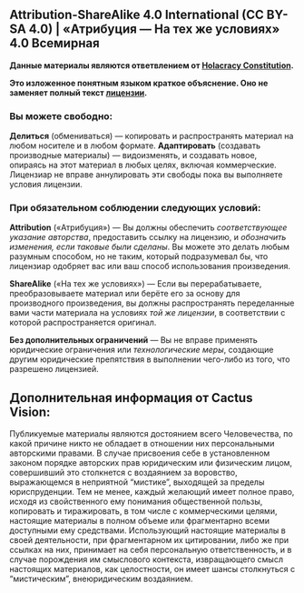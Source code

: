 ## Attribution-ShareAlike 4.0 International (CC BY-SA 4.0) | «Атрибуция — На тех же условиях» 4.0 Всемирная

**Данные материалы являются ответвлением от [Holacracy Constitution](http://holacracy.org/constitution).**

**Это изложенное понятным языком краткое объяснение. Оно не заменяет полный текст [лицензии](https://creativecommons.org/licenses/by-sa/4.0/legalcode.ru).**


### Вы можете свободно:

**Делиться** (обмениваться) — копировать и распространять материал на любом носителе и в любом формате.
**Адаптировать** (создавать производные материалы) — видоизменять, и создавать новое, опираясь на этот материал в любых целях, включая коммерческие.
Лицензиар не вправе аннулировать эти свободы пока вы выполняете условия лицензии.


### При обязательном соблюдении следующих условий:

**Attribution** («Атрибуция») — Вы должны обеспечить _соответствующее указание авторства_, предоставить ссылку на лицензию, и _обозначить изменения, если таковые были сделаны_. Вы можете это делать любым разумным способом, но не таким, который подразумевал бы, что лицензиар одобряет вас или ваш способ использования произведения.

**ShareAlike** («На тех же условиях») — Если вы перерабатываете, преобразовываете материал или берёте его за основу для производного произведения, вы должны распространять переделанные вами части материала на условиях _той же лицензии_, в соответствии с которой распространяется оригинал.

**Без дополнительных ограничений** — Вы не вправе применять юридические ограничения или _технологические меры_, создающие другим юридические препятствия в выполнении чего-либо из того, что разрешено лицензией.


## Дополнительная информация от Cactus Vision:

Публикуемые материалы являются достоянием всего Человечества, по какой причине никто не обладает в отношении них персональными авторскими правами. В случае присвоения себе в установленном законом порядке авторских прав юридическим или физическим лицом, совершивший это столкнется с воздаянием за воровство, выражающемся в неприятной “мистике”, выходящей за пределы юриспруденции. Тем не менее, каждый желающий имеет полное право, исходя из свойственного ему понимания общественной пользы, копировать и тиражировать, в том числе с коммерческими целями, настоящие материалы в полном объеме или фрагментарно всеми доступными ему средствами. Использующий настоящие материалы в своей деятельности, при фрагментарном их цитировании, либо же при ссылках на них, принимает на себя персональную ответственность, и в случае порождения им смыслового контекста, извращающего смысл настоящих материалов, как целостности, он имеет шансы столкнуться с “мистическим”, внеюридическим воздаянием.
